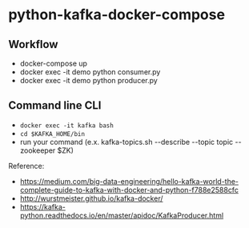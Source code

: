# python-kafka-docker-compose

## Workflow

- docker-compose up
- docker exec -it demo python consumer.py
- docker exec -it demo python producer.py

## Command line CLI
- `docker exec -it kafka bash`
- `cd $KAFKA_HOME/bin`
- run your command (e.x. kafka-topics.sh --describe --topic topic --zookeeper $ZK)

Reference:
- https://medium.com/big-data-engineering/hello-kafka-world-the-complete-guide-to-kafka-with-docker-and-python-f788e2588cfc
- http://wurstmeister.github.io/kafka-docker/
- https://kafka-python.readthedocs.io/en/master/apidoc/KafkaProducer.html
